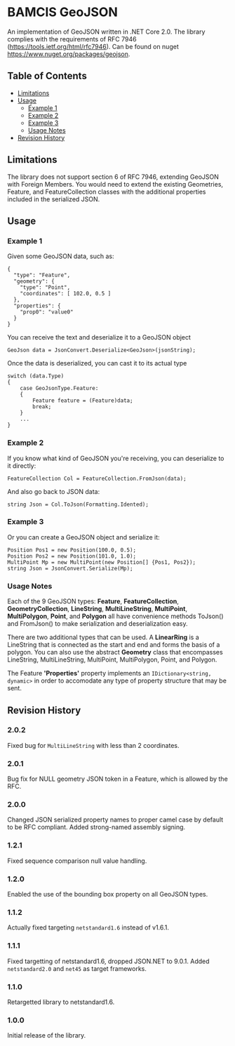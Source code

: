 # BAMCIS GeoJSON
An implementation of GeoJSON written in .NET Core 2.0. The library complies with the requirements of RFC 7946 (https://tools.ietf.org/html/rfc7946). Can be found on nuget https://www.nuget.org/packages/geojson.

## Table of Contents
- [Limitations](#limitations)
- [Usage](#usage)
  * [Example 1](#example-1)
  * [Example 2](#example-2)
  * [Example 3](#example-3)
  * [Usage Notes](#usage-notes)
- [Revision History](#revision-history)


## Limitations

The library does not support section 6 of RFC 7946, extending GeoJSON with Foreign Members. You would need to extend the existing Geometries, Feature, and FeatureCollection classes with the additional properties included in the serialized JSON.

## Usage

### Example 1

Given some GeoJSON data, such as:

    {
      "type": "Feature",
      "geometry": {
        "type": "Point",
        "coordinates": [ 102.0, 0.5 ]
      },
      "properties": {
        "prop0": "value0"
      }
    }

You can receive the text and deserialize it to a GeoJSON object

    GeoJson data = JsonConvert.Deserialize<GeoJson>(jsonString);

Once the data is deserialized, you can cast it to its actual type

    switch (data.Type)
    {
        case GeoJsonType.Feature:
        {
            Feature feature = (Feature)data;
            break;
        }
        ...
    }

### Example 2
If you know what kind of GeoJSON you're receiving, you can deserialize to it directly:

    FeatureCollection Col = FeatureCollection.FromJson(data);

And also go back to JSON data:

    string Json = Col.ToJson(Formatting.Idented);

### Example 3

Or you can create a GeoJSON object and serialize it:

    Position Pos1 = new Position(100.0, 0.5);
	Position Pos2 = new Position(101.0, 1.0);
	MultiPoint Mp = new MultiPoint(new Position[] {Pos1, Pos2});
	string Json = JsonConvert.Serialize(Mp);

### Usage Notes

Each of the 9 GeoJSON types: **Feature**, **FeatureCollection**, **GeometryCollection**, **LineString**, **MultiLineString**, **MultiPoint**, **MultiPolygon**,
**Point**, and **Polygon** all have convenience methods ToJson() and FromJson() to make serialization and deserialization easy.

There are two additional types that can be used. A **LinearRing** is a LineString that is connected as the start and end and forms
the basis of a polygon. You can also use the abstract **Geometry** class that encompasses LineString, MultiLineString, MultiPoint, MultiPolygon,
Point, and Polygon.

The Feature **'Properties'** property implements an `IDictionary<string, dynamic>` in order to accomodate any type of property structure that may 
be sent.

## Revision History

### 2.0.2
Fixed bug for `MultiLineString` with less than 2 coordinates.

### 2.0.1
Bug fix for NULL geometry JSON token in a Feature, which is allowed by the RFC.

### 2.0.0
Changed JSON serialized property names to proper camel case by default to be RFC compliant. Added strong-named assembly signing.

### 1.2.1
Fixed sequence comparison null value handling.

### 1.2.0
Enabled the use of the bounding box property on all GeoJSON types.

### 1.1.2
Actually fixed targeting `netstandard1.6` instead of v1.6.1.

### 1.1.1
Fixed targetting of netstandard1.6, dropped JSON.NET to 9.0.1. Added `netstandard2.0` and `net45` as target frameworks.

### 1.1.0
Retargetted library to netstandard1.6.

### 1.0.0
Initial release of the library.
